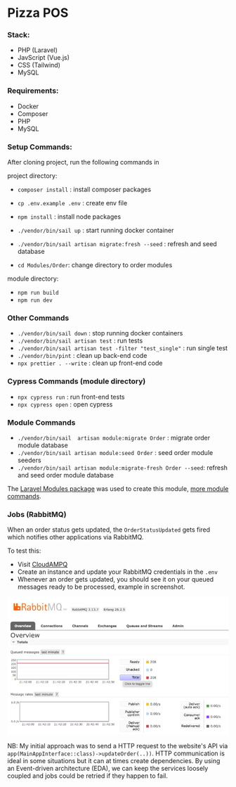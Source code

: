 # Pizza POS

### Stack:
- PHP (Laravel)
- JavScript (Vue.js)
- CSS (Tailwind)
- MySQL


### Requirements:
- Docker
- Composer
- PHP
- MySQL


### Setup Commands:
After cloning project, run the following commands in

project directory:
- `composer install` : install composer packages
- `cp .env.example .env` : create env file
- `npm install` : install node packages
- `./vendor/bin/sail up` : start running docker container
- `./vendor/bin/sail artisan migrate:fresh --seed` : refresh and seed database

- `cd Modules/Order`: change directory to order modules

module directory:
- `npm run build`
- `npm run dev`


### Other Commands
- `./vendor/bin/sail down` : stop running docker containers
- `./vendor/bin/sail artisan test` : run tests
- `./vendor/bin/sail artisan test -filter "test_single"` : run single test
- `./vendor/bin/pint` : clean up back-end code
- `npx prettier . --write` : clean up front-end code


### Cypress Commands (module directory)
- `npx cypress run` : run front-end tests
- `npx cypress open` : open cypress


###  Module Commands
- `./vendor/bin/sail  artisan module:migrate Order` : migrate order module database
- `./vendor/bin/sail artisan module:seed Order` : seed order module seeders
- `./vendor/bin/sail artisan module:migrate-fresh Order --seed`: refresh and seed order module database

The [Laravel Modules package](https://github.com/nWidart/laravel-modules) was used to create this module, [more module commands](https://laravelmodules.com/docs/v11/artisan-commands#module-migrate).

###  Jobs (RabbitMQ)

When an order status gets updated, the `OrderStatusUpdated` gets fired which notifies other applications via RabbitMQ.

To test this:
- Visit [CloudAMPQ](https://customer.cloudamqp.com/login)
- Create an instance and update your RabbitMQ credentials in the `.env`
- Whenever an order gets updated, you should see it on your queued messages ready to be processed, example in screenshot.

![readme.png](readme.png)

NB: My initial approach was to send a HTTP request to the website's API via `app(MainAppInterface::class)->updateOrder(..))`.
HTTP communication is ideal in some situations but it can at times create dependencies. By using an Event-driven architecture (EDA),
we can keep the services loosely coupled and jobs could be retried if they happen to fail.
